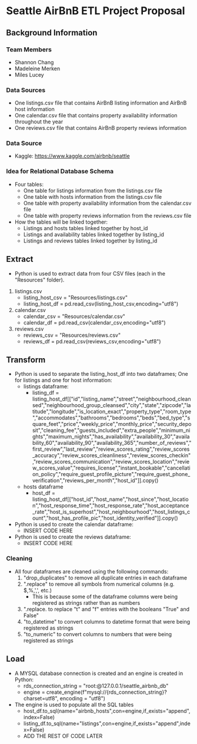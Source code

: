 # Seattle AirBnB ETL Project Proposal
## Background Information
### Team Members
* Shannon Chang
* Madeleine Merken
* Miles Lucey
### Data Sources
* One listings.csv file that contains AirBnB listing information and AirBnB host information
* One calendar.csv file that contains property availability information throughout the year
* One reviews.csv file that contains AirBnB property reviews information
### Data Source
* Kaggle: https://www.kaggle.com/airbnb/seattle
### Idea for Relational Database Schema
* Four tables:
    * One table for listings information from the listings.csv file
    * One table with hosts information from the listings.csv file
    * One table with property availability information from the calendar.csv file
    * One table with property reviews information from the reviews.csv file
* How the tables will be linked together:
    * Listings and hosts tables linked together by host_id
    * Listings and availability tables linked together by listing_id
    * Listings and reviews tables linked together by listing_id
## Extract
* Python is used to extract data from four CSV files (each in the "Resources" folder).
1. listings.csv
   * listing_host_csv = "Resources/listings.csv"
   * listing_host_df = pd.read_csv(listing_host_csv,encoding="utf8")
2. calendar.csv
   * calendar_csv = "Resources/calendar.csv"
   * calendar_df = pd.read_csv(calendar_csv,encoding="utf8")
3. reviews.csv
   * reviews_csv = "Resources/reviews.csv"
   * reviews_df = pd.read_csv(reviews_csv,encoding="utf8")
## Transform 
* Python is used to separate the listing_host_df into two dataframes; One for listings and one for host information:
   * listings dataframe:
      * listing_df = listing_host_df[["id","listing_name","street","neighbourhood_cleansed","neighbourhood_group_cleansed","city","state","zipcode","latitude","longitude","is_location_exact","property_type","room_type","accommodates","bathrooms","bedrooms","beds","bed_type","square_feet","price","weekly_price","monthly_price","security_deposit","cleaning_fee","guests_included","extra_people","minimum_nights","maximum_nights","has_availability","availability_30","availability_60","availability_90","availability_365","number_of_reviews","first_review","last_review","review_scores_rating","review_scores_accuracy","review_scores_cleanliness","review_scores_checkin","review_scores_communication","review_scores_location","review_scores_value","requires_license","instant_bookable","cancellation_policy","require_guest_profile_picture","require_guest_phone_verification","reviews_per_month","host_id"]].copy()
   * hosts dataframe
      * host_df = listing_host_df[["host_id","host_name","host_since","host_location","host_response_time","host_response_rate","host_acceptance_rate","host_is_superhost","host_neighbourhood","host_listings_count","host_has_profile_pic","host_identity_verified"]].copy()
* Python is used to create the calendar dataframe:
   * INSERT CODE HERE
* Python is used to create the reviews dataframe:
   * INSERT CODE HERE
### Cleaning
* All four dataframes are cleaned using the following commands:
   1. "drop_duplicates" to remove all duplicate entries in each dataframe
   2. ".replace" to remove all symbols from numerical columns (e.g. $,%,',', etc.)
      * This is because some of the dataframe columns were being registered as strings rather than as numbers
   3. ".replace. to replace "t" and "f" entries with the booleans "True" and False"
   4. "to_datetime" to convert columns to datetime format that were being registered as strings
   5. "to_numeric" to convert columns to numbers that were being registered as strings
## Load
* A MYSQL database connection is created and an engine is created in Python:
   * rds_connection_string = "root:<PASSWORD HERE>@127.0.0.1/seattle_airbnb_db"
   * engine = create_engine(f"mysql://{rds_connection_string}?charset=utf8", encoding = "utf8")
* The engine is used to populate all the SQL tables
   * host_df.to_sql(name="airbnb_hosts",con=engine,if_exists="append",index=False)
   * listing_df.to_sql(name="listings",con=engine,if_exists="append",index=False)
   * ADD THE REST OF CODE LATER
